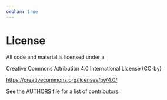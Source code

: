 ```yaml
---
orphan: true
---
```


# License

All code and material is licensed under a

Creative Commons Attribution 4.0 International License (CC-by)

<https://creativecommons.org/licenses/by/4.0/>

See the [AUTHORS](AUTHORS.md) file for a list of contributors.
